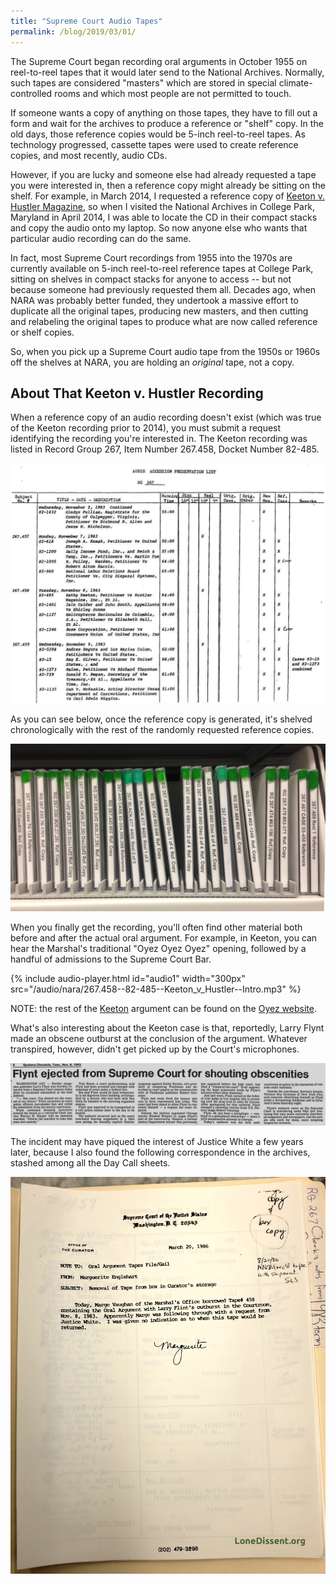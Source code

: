 ```yaml
---
title: "Supreme Court Audio Tapes"
permalink: /blog/2019/03/01/
---
```


The Supreme Court began recording oral arguments in October 1955 on reel-to-reel tapes that it would
later send to the National Archives.  Normally, such tapes are considered "masters" which are stored
in special climate-controlled rooms and which most people are not permitted to touch.

If someone wants a copy of anything on those tapes, they have to fill out a form and wait for
the archives to produce a reference or "shelf" copy.  In the old days, those reference copies would be
5-inch reel-to-reel tapes.  As technology progressed, cassette tapes were used to create reference copies,
and most recently, audio CDs.

However, if you are lucky and someone else had already requested a tape you were interested in,
then a reference copy might already be sitting on the shelf.  For example, in March 2014, I requested a reference copy of [Keeton v. Hustler Magazine](https://www.supremecourt.gov/pdfs/transcripts/1983/82-485_11-08-1983.pdf), so when I visited the National Archives in College Park, Maryland in April 2014, I was able to locate the CD in their compact stacks and copy the audio onto my laptop.  So now anyone else who wants that particular audio recording can do the same.

In fact, most Supreme Court recordings from 1955 into the 1970s are currently available on 5-inch
reel-to-reel reference tapes at College Park, sitting on shelves in compact stacks for anyone to access --
but not because someone had previously requested them all.  Decades ago, when NARA was probably better funded,
they undertook a massive effort to duplicate all the original tapes, producing new masters, and then cutting
and relabeling the original tapes to produce what are now called reference or shelf copies.

So, when you pick up a Supreme Court audio tape from the 1950s or 1960s off the shelves at NARA, you are holding
an *original* tape, not a copy.

## About That Keeton v. Hustler Recording

When a reference copy of an audio recording doesn't exist (which was true of the Keeton recording prior to 2014),
you must submit a request identifying the recording you're interested in.  The Keeton recording was listed in
Record Group 267, Item Number 267.458, Docket Number 82-485.

![1983 Supreme Court Audio Accession List - Page 4](/images/nara/1983/1983-Audio-Accession-List--Page04.jpg)

As you can see below, once the reference copy is generated, it's shelved chronologically with the rest of
the randomly requested reference copies.

![1983 Reference Copies](/images/nara/1983/1983-Reference-Copies.jpg)

When you finally get the recording, you'll often find other material both before and after the
actual oral argument.  For example, in Keeton, you can hear the Marshal's traditional "Oyez Oyez Oyez" opening, followed by a handful of admissions to the Supreme Court Bar.

{% include audio-player.html id="audio1" width="300px" src="/audio/nara/267.458--82-485--Keeton_v_Hustler--Intro.mp3" %}

NOTE: the rest of the [Keeton](https://apps.oyez.org/player/#/burger8/oral_argument_audio/19772) argument can be found on the [Oyez website](https://www.oyez.org/cases/1983/82-485).

What's also interesting about the Keeton case is that, reportedly, Larry Flynt made an obscene outburst at the conclusion of the argument.  Whatever transpired, however, didn't get picked up by the Court's microphones.

![Spokane Chronicle November 1983](/images/news/1983-11-08--Spokane-Chronicle.png)

The incident may have piqued the interest of Justice White a few years later, because I also
found the following correspondence in the archives, stashed among all the Day Call sheets.

![Supreme Court Curator 1986](/images/nara/1986/1986-03-20--Supreme_Court_Curator--2014-04-21.jpg)
